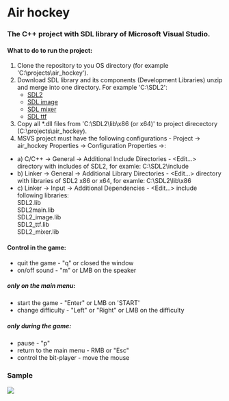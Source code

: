 # Air hockey
### The C++ project with SDL library of Microsoft Visual Studio.
#### What to do to run the project:
1) Clone the repository to you OS directory (for example 'C:\projects\air_hockey').
2) Download SDL library and its components (Development Libraries) unzip and merge into one directory. For example 'C:\SDL2':
   * [SDL2](https://www.libsdl.org/download-2.0.php)
   * [SDL image](https://www.libsdl.org/projects/SDL_image/)
   * [SDL mixer](https://www.libsdl.org/projects/SDL_mixer/)
   * [SDL ttf](https://www.libsdl.org/projects/SDL_ttf/)
3) Copy all *.dll files from 'C:\SDL2\lib\x86 (or x64)' to project direcectory (C:\projects\air_hockey).
4) MSVS project must have the following configurations - Project -> air_hockey Properties -> Configuration Properties ->:
- a) C/C++ -> General -> Additional Include Directories - <Edit...> directory with includes of SDL2, for examle:
    C:\SDL2\include
- b) Linker -> General -> Additional Library Directories - <Edit...> directory with libraries of SDL2 x86 or x64, for examle:
    C:\SDL2\lib\x86
- c) Linker -> Input -> Additional Dependencies - <Edit...> include following libraries:  
    SDL2.lib  
    SDL2main.lib  
    SDL2_image.lib  
    SDL2_ttf.lib  
    SDL2_mixer.lib  

#### Control in the game:
- quit the game - "q" or closed the window
- on/off sound - "m" or LMB on the speaker
##### only on the main menu:
- start the game - "Enter" or LMB on 'START'
- change difficulty - "Left" or "Right" or LMB on the difficulty
##### only during the game:
- pause - "p"
- return to the main menu - RMB or "Esc"
- control the bit-player - move the mouse

### Sample

![](https://github.com/vgladush/resources/blob/master/img/air_hockey.gif)
